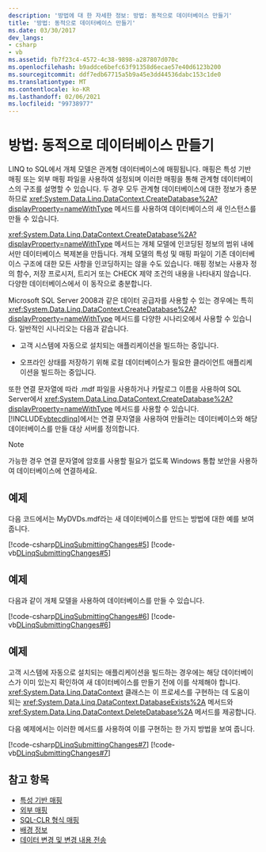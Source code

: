 ```yaml
---
description: '방법에 대 한 자세한 정보: 방법: 동적으로 데이터베이스 만들기'
title: '방법: 동적으로 데이터베이스 만들기'
ms.date: 03/30/2017
dev_langs:
- csharp
- vb
ms.assetid: fb7f23c4-4572-4c38-9898-a287807d070c
ms.openlocfilehash: b9addce6befc63f91358d6ecae57e40d6123b200
ms.sourcegitcommit: ddf7edb67715a5b9a45e3dd44536dabc153c1de0
ms.translationtype: MT
ms.contentlocale: ko-KR
ms.lasthandoff: 02/06/2021
ms.locfileid: "99738977"
---
```

# <a name="how-to-dynamically-create-a-database"></a>방법: 동적으로 데이터베이스 만들기

LINQ to SQL에서 개체 모델은 관계형 데이터베이스에 매핑됩니다. 매핑은 특성 기반 매핑 또는 외부 매핑 파일을 사용하여 설정되며 이러한 매핑을 통해 관계형 데이터베이스의 구조를 설명할 수 있습니다. 두 경우 모두 관계형 데이터베이스에 대한 정보가 충분하므로 <xref:System.Data.Linq.DataContext.CreateDatabase%2A?displayProperty=nameWithType> 메서드를 사용하여 데이터베이스의 새 인스턴스를 만들 수 있습니다.  
  
 <xref:System.Data.Linq.DataContext.CreateDatabase%2A?displayProperty=nameWithType> 메서드는 개체 모델에 인코딩된 정보의 범위 내에서만 데이터베이스 복제본을 만듭니다. 개체 모델의 특성 및 매핑 파일이 기존 데이터베이스 구조에 대한 모든 사항을 인코딩하지는 않을 수도 있습니다. 매핑 정보는 사용자 정의 함수, 저장 프로시저, 트리거 또는 CHECK 제약 조건의 내용을 나타내지 않습니다. 다양한 데이터베이스에서 이 동작으로 충분합니다.  
  
 Microsoft SQL Server 2008과 같은 데이터 공급자를 사용할 수 있는 경우에는 특히 <xref:System.Data.Linq.DataContext.CreateDatabase%2A?displayProperty=nameWithType> 메서드를 다양한 시나리오에서 사용할 수 있습니다. 일반적인 시나리오는 다음과 같습니다.  
  
- 고객 시스템에 자동으로 설치되는 애플리케이션을 빌드하는 중입니다.  
  
- 오프라인 상태를 저장하기 위해 로컬 데이터베이스가 필요한 클라이언트 애플리케이션을 빌드하는 중입니다.  
  
 또한 연결 문자열에 따라 .mdf 파일을 사용하거나 카탈로그 이름을 사용하여 SQL Server에서 <xref:System.Data.Linq.DataContext.CreateDatabase%2A?displayProperty=nameWithType> 메서드를 사용할 수 있습니다. [!INCLUDE[vbtecdlinq](../../../../../../includes/vbtecdlinq-md.md)]에서는 연결 문자열을 사용하여 만들려는 데이터베이스와 해당 데이터베이스를 만들 대상 서버를 정의합니다.  
  
> [!NOTE]
> 가능한 경우 연결 문자열에 암호를 사용할 필요가 없도록 Windows 통합 보안을 사용하여 데이터베이스에 연결하세요.  
  
## <a name="example"></a>예제  

 다음 코드에서는 MyDVDs.mdf라는 새 데이터베이스를 만드는 방법에 대한 예를 보여 줍니다.  
  
 [!code-csharp[DLinqSubmittingChanges#5](../../../../../../samples/snippets/csharp/VS_Snippets_Data/DLinqSubmittingChanges/cs/Program.cs#5)]
 [!code-vb[DLinqSubmittingChanges#5](../../../../../../samples/snippets/visualbasic/VS_Snippets_Data/DLinqSubmittingChanges/vb/Module1.vb#5)]  
  
## <a name="example"></a>예제  

 다음과 같이 개체 모델을 사용하여 데이터베이스를 만들 수 있습니다.  
  
 [!code-csharp[DLinqSubmittingChanges#6](../../../../../../samples/snippets/csharp/VS_Snippets_Data/DLinqSubmittingChanges/cs/Program.cs#6)]
 [!code-vb[DLinqSubmittingChanges#6](../../../../../../samples/snippets/visualbasic/VS_Snippets_Data/DLinqSubmittingChanges/vb/Module1.vb#6)]  
  
## <a name="example"></a>예제  

 고객 시스템에 자동으로 설치되는 애플리케이션을 빌드하는 경우에는 해당 데이터베이스가 이미 있는지 확인하여 새 데이터베이스를 만들기 전에 이를 삭제해야 합니다. <xref:System.Data.Linq.DataContext> 클래스는 이 프로세스를 구현하는 데 도움이 되는 <xref:System.Data.Linq.DataContext.DatabaseExists%2A> 메서드와 <xref:System.Data.Linq.DataContext.DeleteDatabase%2A> 메서드를 제공합니다.  
  
 다음 예제에서는 이러한 메서드를 사용하여 이를 구현하는 한 가지 방법을 보여 줍니다.  
  
 [!code-csharp[DLinqSubmittingChanges#7](../../../../../../samples/snippets/csharp/VS_Snippets_Data/DLinqSubmittingChanges/cs/Program.cs#7)]
 [!code-vb[DLinqSubmittingChanges#7](../../../../../../samples/snippets/visualbasic/VS_Snippets_Data/DLinqSubmittingChanges/vb/Module1.vb#7)]  
  
## <a name="see-also"></a>참고 항목

- [특성 기반 매핑](attribute-based-mapping.md)
- [외부 매핑](external-mapping.md)
- [SQL-CLR 형식 매핑](sql-clr-type-mapping.md)
- [배경 정보](background-information.md)
- [데이터 변경 및 변경 내용 전송](making-and-submitting-data-changes.md)
